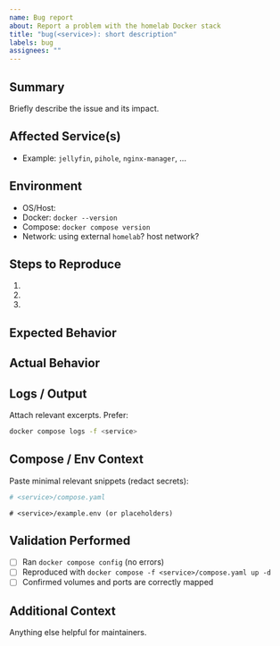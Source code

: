 ```yaml
---
name: Bug report
about: Report a problem with the homelab Docker stack
title: "bug(<service>): short description"
labels: bug
assignees: ""
---
```


## Summary
Briefly describe the issue and its impact.

## Affected Service(s)
- Example: `jellyfin`, `pihole`, `nginx-manager`, ...

## Environment
- OS/Host: 
- Docker: `docker --version`
- Compose: `docker compose version`
- Network: using external `homelab`? host network?

## Steps to Reproduce
1. 
2. 
3. 

## Expected Behavior

## Actual Behavior

## Logs / Output
Attach relevant excerpts. Prefer:

```bash
docker compose logs -f <service>
```

## Compose / Env Context
Paste minimal relevant snippets (redact secrets):

```yaml
# <service>/compose.yaml
```

```env
# <service>/example.env (or placeholders)
```

## Validation Performed
- [ ] Ran `docker compose config` (no errors)
- [ ] Reproduced with `docker compose -f <service>/compose.yaml up -d`
- [ ] Confirmed volumes and ports are correctly mapped

## Additional Context
Anything else helpful for maintainers.

